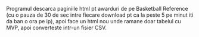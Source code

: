 Programul descarca paginiile html pt awarduri de pe Basketball Reference (cu o pauza de 30 de sec intre fiecare download pt ca la peste 5 pe minut iti da ban o ora pe ip), apoi face un html nou unde ramane doar tabelul cu MVP, apoi converteste intr-un fisier CSV.
